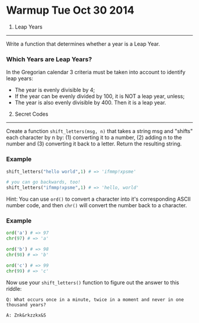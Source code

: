 Warmup Tue Oct 30 2014
======================

1. Leap Years
-------------

Write a function that determines whether a year is a Leap Year.

### Which Years are Leap Years? ###
In the Gregorian calendar 3 criteria must be taken into account to identify leap years:

* The year is evenly divisible by 4;
* If the year can be evenly divided by 100, it is NOT a leap year, unless;
* The year is also evenly divisible by 400. Then it is a leap year.


2. Secret Codes
---------------

Create a function `shift_letters(msg, n)` that takes a string msg and "shifts" each character by n by: (1) converting it to a number, (2) adding n to the number and (3) converting it back to a letter.  Return the resulting string.

### Example ###
```python
shift_letters("hello world",1) # => 'ifmmp!xpsme'

# you can go backwards, too!
shift_letters("ifmmp!xpsme",1) # => 'hello, world'
```

Hint: You can use `ord()` to convert a character into it's corresponding ASCII number code, and then `chr()` will convert the number back to a character.

### Example ###
```python
ord('a') # => 97
chr(97) # => 'a'

ord('b') # => 98
chr(98) # => 'b'

ord('c') # => 99
chr(99) # => 'c'
```

Now use your `shift_letters()` function to figure out the answer to this riddle:

    Q: What occurs once in a minute, twice in a moment and never in one thousand years?

    A: Znk&rkzzkx&S

